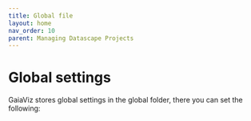 ```yaml
---
title: Global file
layout: home
nav_order: 10
parent: Managing Datascape Projects
---
```

# Global settings
GaiaViz stores global settings in the global folder, there you can set the following:

